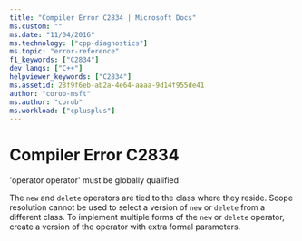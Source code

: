 ```yaml
---
title: "Compiler Error C2834 | Microsoft Docs"
ms.custom: ""
ms.date: "11/04/2016"
ms.technology: ["cpp-diagnostics"]
ms.topic: "error-reference"
f1_keywords: ["C2834"]
dev_langs: ["C++"]
helpviewer_keywords: ["C2834"]
ms.assetid: 28f9f6eb-ab2a-4e64-aaaa-9d14f955de41
author: "corob-msft"
ms.author: "corob"
ms.workload: ["cplusplus"]
---
```

# Compiler Error C2834
'operator operator' must be globally qualified  
  
 The `new` and `delete` operators are tied to the class where they reside. Scope resolution cannot be used to select a version of `new` or `delete` from a different class. To implement multiple forms of the `new` or `delete` operator, create a version of the operator with extra formal parameters.